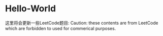 # Hello-World
这里将会更新一些LeetCode题目:
Caution: these contents are from LeetCode which are forbidden to used for commerical purposes.

